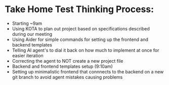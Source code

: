 # Take Home Test Thinking Process:

- Starting ~9am
- Using KOTA to plan out project based on specifications described during our meeting
- Using Aider for simple commands for setting up the frontend and backend templates
- Telling AI agent's to dial it back on how much to implement at once for easier iteration
- Correcting the agent to NOT create a new project file
- Backend and frontend templates setup (9:10am)
- Setting up minimalistic frontend that connnects to the backend on a new git branch to avoid agent mistakes causing problems
